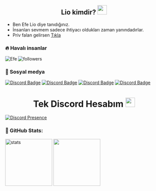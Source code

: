 <h2 align="center">Lio kimdir? <img src="https://raw.githubusercontent.com/iampavangandhi/iampavangandhi/master/gifs/Hi.gif" width="30px"> </h2>


- Ben Efe Lio diye tanıdığınız.
- İnsanları sevmem sadece ihtiyacı oldukları zaman yanındadırlar.
- Priv falan gelirsen [Tıkla](https://discord.gg/thestarlite)

<h3>🔥 Havalı insanlar</h3>
<img src="https://github.com/This-null" alt="Efe" />
<img alt="followers" title="Github'dan Takip Et" src="https://img.shields.io/github/followers/liocumm?color=236ad3&labelColor=1155ba&style=for-the-badge&logo=github&label=follower"/></a>
<h3>🌟 Sosyal medya</h3>

[![Discord Badge](https://img.shields.io/badge/Discord%20-7289DA.svg?&amp;style=for-the-badge&amp;logo=discord&amp;logoColor=white)](https://discord.gg/vFzgBfs9d4)
[![Discord Badge](https://img.shields.io/badge/YouTube-ff0000.svg?&amp;style=for-the-badge&amp;logo=youtube&amp;logoColor=white)](https://www.youtube.com/channel/UCaH_Dh-p7Kj8sgJj6ttTX_g)
[![Discord Badge](https://img.shields.io/badge/Github%20-171515.svg?&amp;style=for-the-badge&amp;logo=github&amp;logoColor=white)](https://github.com/This-null)
[![Discord Badge](https://img.shields.io/badge/İnstagram%20-171515.svg?&amp;style=for-the-badge&amp;logo=instagram&amp;logoColor=white)](https://www.instagram.com/zeoxll/)

<h1 align="center"> Tek Discord Hesabım <img src="https://cdn.discordapp.com/attachments/928637744576618526/928680456268955719/b2649e9d1f44585fd228a1aa92cf7616.webp" width="30px"> </h1>

[![Discord Presence](https://cdn.discordapp.com/attachments/928637744576618526/928680456268955719/b2649e9d1f44585fd228a1aa92cf7616.webp)](https://discord.com/users/838050555951579137)

<h3 align="left">🍒 GitHub Stats:</h3>
<p align="left">
   <img src="https://github-readme-stats.vercel.app/api?username=liocumm&count_private=true&show_icons=true&theme=midnight-purple&hide_border=true" width="%150" height="150px" alt="stats" />
   <img src="https://github-readme-stats.vercel.app/api/top-langs/?username=liocumm&layout=compact&show_icons=true&theme=midnight-purple&hide_border=true"width="%100" height="150px" />
